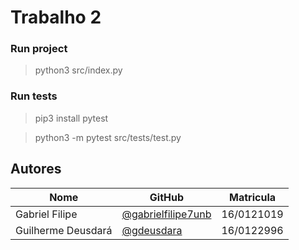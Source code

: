 # Trabalho 2

### Run project

> python3 src/index.py

### Run tests

> pip3 install pytest 

> python3 -m pytest src/tests/test.py

## Autores

| Nome | GitHub | Matricula | 
|------|--------|-----------| 
| Gabriel Filipe | [@gabrielfilipe7unb](https://github.com/gabrielfilipe7unb) | 16/0121019 |
| Guilherme Deusdará | [@gdeusdara](https://github.com/gdeusdara) | 16/0122996 |
